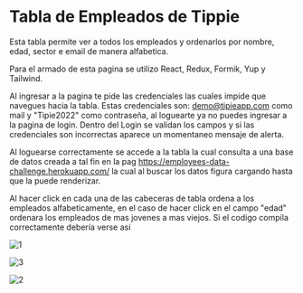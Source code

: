 # Tabla de Empleados de Tippie

Esta tabla permite ver a todos los empleados y ordenarlos por nombre, edad, sector e email de manera alfabetica.

Para el armado de esta pagina se utilizo React, Redux, Formik, Yup y Tailwind.

Al ingresar a la pagina te pide las credenciales las cuales impide que navegues hacia la tabla. Estas credenciales son: demo@tipieapp.com como mail y "Tipie2022" como contraseña, al loguearte ya no puedes ingresar a la pagina de login. Dentro del Login se validan los campos y si las credenciales son incorrectas aparece un momentaneo mensaje de alerta.

Al loguearse correctamente se accede a la tabla la cual consulta a una base de datos creada a tal fin en la pag https://employees-data-challenge.herokuapp.com/ la cual al buscar los datos figura cargando hasta que la puede renderizar.

Al hacer click en cada una de las cabeceras de tabla ordena a los empleados alfabeticamente, en el caso de hacer click en el campo "edad" ordenara los empleados de mas jovenes a mas viejos. Si el codigo compila correctamente debería verse así


![1](https://user-images.githubusercontent.com/63560574/146987022-88a8aeab-14ee-477d-8d83-a7dd432303a3.JPG)

![3](https://user-images.githubusercontent.com/63560574/146987026-229c6e88-b9d4-406d-ad24-ec27470d01f9.png)

![2](https://user-images.githubusercontent.com/63560574/146987025-768d84e5-e5bb-4144-867a-1febacd1f8df.JPG)


